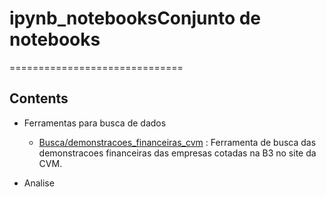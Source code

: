 # ipynb_notebooksConjunto de notebooks 
==============================


Contents
--------

- Ferramentas para busca de dados
  - [Busca/demonstracoes_financeiras_cvm](busca/demonstracoes_financeiras_cvm/demonstracoes_cvm.ipynb) : Ferramenta de busca das demonstracoes financeiras das empresas cotadas na B3 no site da CVM.

- Analise
  

